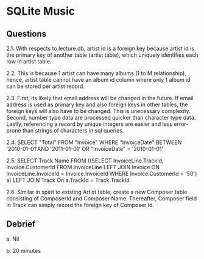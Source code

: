 # SQLite Music

## Questions

2.1. With respects to lecture.db, artist id is a foreign key because artist id is the primary key of another table (artist table), which uniquely identifies each row in artist table.

2.2. This is because 1 artist can have many albums (1 to M relationship), hence, artist table cannot have an album id column where only 1 album id can be stored per artist record.

2.3. First, its likely that email address will be changed in the future. If email address is used as primary key and also foreign keys in other tables, the foreign keys will also have to be changed. This is unecessary complexity.
Second, number type data are processed quicker than character type data. Lastly, referencing a record by unique integers are easier and less error-prone than strings of characters in sql queries.

2.4. SELECT "Total" FROM "Invoice" WHERE "InvoiceDate" BETWEEN '2010-01-01'AND '2011-01-01' OR "InvoiceDate" = '2010-01-01'

2.5.
SELECT Track.Name
FROM
    ((SELECT
    InvoiceLine.TrackId, Invoice.CustomerId
    FROM InvoiceLine LEFT JOIN Invoice
    ON InvoiceLine.InvoiceId = Invoice.InvoiceId
    WHERE Invoice.CustomerId = '50') a)
LEFT JOIN Track
On a.TrackId = Track.TrackId

2.6. Similar in spirit to existing Artist table, create a new Composer table consisting of ComposerId and Composer Name. Thereafter, Composer field in Track can simply record the foreign key of Composer Id.

## Debrief

a. Nil

b. 20 minutes

